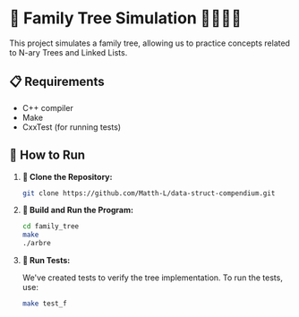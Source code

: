 # 🌳 Family Tree Simulation 👨‍👩‍👦‍👦

This project simulates a family tree, allowing us to practice concepts related to N-ary Trees and Linked Lists.

## 📋 Requirements

- C++ compiler
- Make
- CxxTest (for running tests)

## 🚀 How to Run

1. **📂 Clone the Repository:**

    ```bash
    git clone https://github.com/Matth-L/data-struct-compendium.git
    ```

2. **🔧 Build and Run the Program:**

    ```bash
    cd family_tree
    make
    ./arbre
    ```

3. **🧪 Run Tests:**

    We've created tests to verify the tree implementation. To run the tests, use:

    ```bash
    make test_f
    ```
